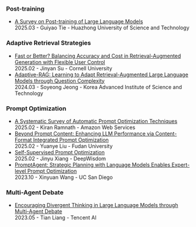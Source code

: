 ### Post-training
- [A Survey on Post-training of Large Language Models](https://arxiv.org/abs/2503.06072)  
  2025.03 - Guiyao Tie - Huazhong University of Science and Technology  

### Adaptive Retrieval Strategies
- [Fast or Better? Balancing Accuracy and Cost in Retrieval-Augmented Generation with Flexible User Control](https://arxiv.org/abs/2502.12145)  
  2025.02 - Jinyan Su - Cornell University  
- [Adaptive-RAG: Learning to Adapt Retrieval-Augmented Large Language Models through Question Complexity](https://arxiv.org/abs/2403.14403)  
  2024.03 - Soyeong Jeong - Korea Advanced Institute of Science and Technology  

### Prompt Optimization
- [A Systematic Survey of Automatic Prompt Optimization Techniques](https://arxiv.org/abs/2502.16923)  
  2025.02 - Kiran Ramnath - Amazon Web Services  
- [Beyond Prompt Content: Enhancing LLM Performance via Content-Format Integrated Prompt Optimization](https://arxiv.org/abs/2502.04295)  
  2025.02 - Yuanye Liu - Fudan University  
- [Self-Supervised Prompt Optimization](https://arxiv.org/abs/2502.06855)  
  2025.02 - Jinyu Xiang - DeepWisdom  
- [PromptAgent: Strategic Planning with Language Models Enables Expert-level Prompt Optimization](https://arxiv.org/abs/2310.16427)  
  2023.10 - Xinyuan Wang - UC San Diego

### Multi-Agent Debate
- [Encouraging Divergent Thinking in Large Language Models through Multi-Agent Debate](https://arxiv.org/abs/2305.19118)  
  2023.05 - Tian Liang - Tencent AI  
